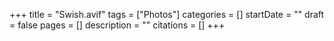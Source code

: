 +++
title = "Swish.avif"
tags = ["Photos"]
categories = []
startDate = ""
draft = false
pages = []
description = ""
citations = []
+++
